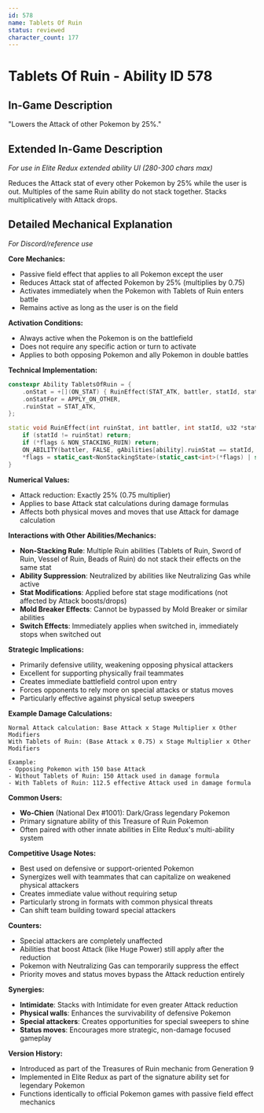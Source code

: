 ```yaml
---
id: 578
name: Tablets Of Ruin
status: reviewed
character_count: 177
---
```


# Tablets Of Ruin - Ability ID 578

## In-Game Description
"Lowers the Attack of other Pokemon by 25%."

## Extended In-Game Description
*For use in Elite Redux extended ability UI (280-300 chars max)*

Reduces the Attack stat of every other Pokemon by 25% while the user is out. Multiples of the same Ruin ability do not stack together. Stacks multiplicatively with Attack drops. 

## Detailed Mechanical Explanation
*For Discord/reference use*

**Core Mechanics:**
- Passive field effect that applies to all Pokemon except the user
- Reduces Attack stat of affected Pokemon by 25% (multiplies by 0.75)
- Activates immediately when the Pokemon with Tablets of Ruin enters battle
- Remains active as long as the user is on the field

**Activation Conditions:**
- Always active when the Pokemon is on the battlefield
- Does not require any specific action or turn to activate
- Applies to both opposing Pokemon and ally Pokemon in double battles

**Technical Implementation:**
```cpp
constexpr Ability TabletsOfRuin = {
    .onStat = +[](ON_STAT) { RuinEffect(STAT_ATK, battler, statId, stat, flags); },
    .onStatFor = APPLY_ON_OTHER,
    .ruinStat = STAT_ATK,
};

static void RuinEffect(int ruinStat, int battler, int statId, u32 *stat, NonStackingState *flags) {
    if (statId != ruinStat) return;
    if (*flags & NON_STACKING_RUIN) return;
    ON_ABILITY(battler, FALSE, gAbilities[ability].ruinStat == statId, return) *stat *= .75;
    *flags = static_cast<NonStackingState>(static_cast<int>(*flags) | static_cast<int>(NON_STACKING_RUIN));
}
```

**Numerical Values:**
- Attack reduction: Exactly 25% (0.75 multiplier)
- Applies to base Attack stat calculations during damage formulas
- Affects both physical moves and moves that use Attack for damage calculation

**Interactions with Other Abilities/Mechanics:**
- **Non-Stacking Rule**: Multiple Ruin abilities (Tablets of Ruin, Sword of Ruin, Vessel of Ruin, Beads of Ruin) do not stack their effects on the same stat
- **Ability Suppression**: Neutralized by abilities like Neutralizing Gas while active
- **Stat Modifications**: Applied before stat stage modifications (not affected by Attack boosts/drops)
- **Mold Breaker Effects**: Cannot be bypassed by Mold Breaker or similar abilities
- **Switch Effects**: Immediately applies when switched in, immediately stops when switched out

**Strategic Implications:**
- Primarily defensive utility, weakening opposing physical attackers
- Excellent for supporting physically frail teammates
- Creates immediate battlefield control upon entry
- Forces opponents to rely more on special attacks or status moves
- Particularly effective against physical setup sweepers

**Example Damage Calculations:**
```
Normal Attack calculation: Base Attack x Stage Multiplier x Other Modifiers
With Tablets of Ruin: (Base Attack x 0.75) x Stage Multiplier x Other Modifiers

Example: 
- Opposing Pokemon with 150 base Attack
- Without Tablets of Ruin: 150 Attack used in damage formula
- With Tablets of Ruin: 112.5 effective Attack used in damage formula
```

**Common Users:**
- **Wo-Chien** (National Dex #1001): Dark/Grass legendary Pokemon
- Primary signature ability of this Treasure of Ruin Pokemon
- Often paired with other innate abilities in Elite Redux's multi-ability system

**Competitive Usage Notes:**
- Best used on defensive or support-oriented Pokemon
- Synergizes well with teammates that can capitalize on weakened physical attackers
- Creates immediate value without requiring setup
- Particularly strong in formats with common physical threats
- Can shift team building toward special attackers

**Counters:**
- Special attackers are completely unaffected
- Abilities that boost Attack (like Huge Power) still apply after the reduction
- Pokemon with Neutralizing Gas can temporarily suppress the effect
- Priority moves and status moves bypass the Attack reduction entirely

**Synergies:**
- **Intimidate**: Stacks with Intimidate for even greater Attack reduction
- **Physical walls**: Enhances the survivability of defensive Pokemon
- **Special attackers**: Creates opportunities for special sweepers to shine
- **Status moves**: Encourages more strategic, non-damage focused gameplay

**Version History:**
- Introduced as part of the Treasures of Ruin mechanic from Generation 9
- Implemented in Elite Redux as part of the signature ability set for legendary Pokemon
- Functions identically to official Pokemon games with passive field effect mechanics